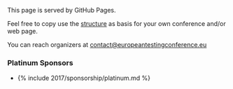 <!-- build:js scripts/vendor.js -->
<!-- bower:js -->

<footer class="text-center container-fluid">

<p>This page is served by GitHub Pages.</p>
<p>Feel free to copy use the <a href="https://github.com/EuropeanTestingConference/europeantestingconference">structure</a> as basis for your own conference and/or web page.</p>

<p>You can reach organizers at <a href="mailto:contact@europeantestingconference.eu">contact@europeantestingconference.eu</a></p>

<h3>Platinum Sponsors</h3>

<div class="platinum-sponsor">
  <ul class="sponsors">
	  <li class="platinum-sponsor">
    {% include 2017/sponsorship/platinum.md %}
	  </li>
  </ul>
</div>

</footer>
    <script src="{{ site.baseurl }}/bower_components/jquery/dist/jquery.min.js"></script>  
<script src="{{ site.baseurl }}/javascripts/blog.js"></script>

 </body>
</html>
